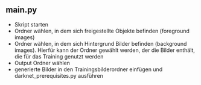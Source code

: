 ## main.py

- Skript starten
- Ordner wählen, in dem sich freigestellte Objekte befinden (foreground images)
- Ordner wählen, in dem sich Hintergrund Bilder befinden (background images). Hierfür kann der Ordner gewählt werden,
  der die Bilder enthält, die für das Training genutzt werden
- Output Ordner wählen
- generierte Bilder in den Trainingsbilderordner einfügen und darknet_prerequisites.py ausführen
